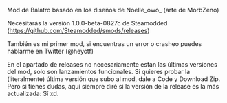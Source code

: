 Mod de Balatro basado en los diseños de Noelle_owo_ (arte de MorbZeno)

Necesitarás la versión 1.0.0-beta-0827c de Steamodded (https://github.com/Steamodded/smods/releases)

También es mi primer mod, si encuentras un error o crasheo puedes hablarme en Twitter (@heyctf)

En el apartado de releases no necesariamente están las últimas versiones del mod, solo son lanzamientos funcionales.
Si quieres probar la (literalmente) última versión que subo al mod, dale a Code y Download Zip.
Pero si tienes dudas, aquí siempre diré si la versión de la release es la más actualizada: Sí xd.
